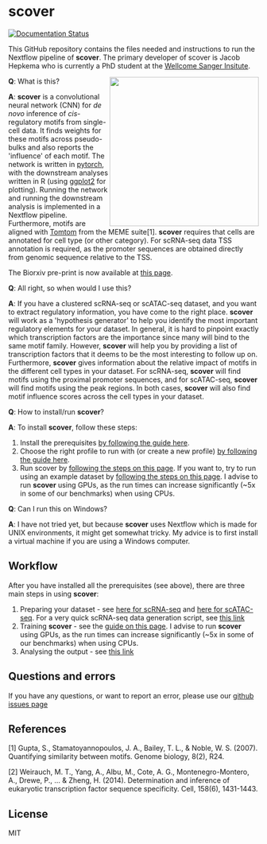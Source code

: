 # scover 

[![Documentation Status](https://readthedocs.org/projects/scover/badge/?version=latest)](https://scover.readthedocs.io/en/latest/?badge=latest)

This GitHub repository contains the files needed and instructions to run the Nextflow pipeline of **scover**. The primary developer of 
scover is Jacob Hepkema who is currently a PhD student at the [Wellcome Sanger Insitute](https://www.sanger.ac.uk).

<img src="https://github.com/jacobhepkema/scover/raw/master/scover_logo.png" width=300 align=right>

__Q__: What is this? 

__A__: __scover__ is a convolutional neural network (CNN) for *de novo* inference of *cis*-regulatory motifs from single-cell data. 
It finds weights for these motifs across pseudo-bulks and also reports the 'influence' of each motif. The network is written in 
[pytorch](https://pytorch.org/), with the downstream analyses written in R (using [ggplot2](https://ggplot2.tidyverse.org/) for plotting). 
Running the network and running the downstream analysis is implemented in a Nextflow pipeline. Furthermore, motifs are aligned with 
[Tomtom](http://meme-suite.org/tools/tomtom) from the MEME suite[1]. __scover__ requires that cells are annotated for cell type 
(or other category). For scRNA-seq data TSS annotation is required, as the promoter sequences are obtained directly from 
genomic sequence relative to the TSS. 

The Biorxiv pre-print is now available at [this page](https://www.biorxiv.org/content/10.1101/2020.11.26.400218v1).

__Q__: All right, so when would I use this?

__A__: If you have a clustered scRNA-seq or scATAC-seq dataset, and you want to extract regulatory information, you have come to the right place. 
__scover__ will work as a 'hypothesis generator' to help you identify the most important regulatory elements for your dataset. 
In general, it is hard to pinpoint exactly which transcription factors are the importance since many will bind to the same motif family. 
However, __scover__ will help you by providing a list of transcription factors that it deems to be the most interesting to follow up on. 
Furthermore, __scover__ gives information about the relative impact of motifs in the different cell types in your dataset.
For scRNA-seq, __scover__ will find motifs using the proximal promoter sequences, and for scATAC-seq, __scover__ will find motifs using
the peak regions. In both cases, __scover__ will also find motif influence scores across the cell types in your dataset. 

__Q__: How to install/run __scover__?

__A__: To install __scover__, follow these steps:

1. Install the prerequisites [by following the guide here](https://scover.readthedocs.io/en/latest/how_to_install_scover_prerequisites.html). 
2. Choose the right profile to run with (or create a new profile) [by following the guide here](https://scover.readthedocs.io/en/latest/profiles.html).
3. Run scover by [following the steps on this page](https://scover.readthedocs.io/en/latest/how_to_run_scover.html). If you want to, try to run using an example dataset by [following the steps on this page](https://scover.readthedocs.io/en/latest/how_to_run_scover.html#run-an-example-dataset). I advise to run __scover__ using GPUs, as the run times can increase significantly (~5x in some of our benchmarks) when using CPUs.

__Q__: Can I run this on Windows?

__A__: I have not tried yet, but because __scover__ uses Nextflow which is made for UNIX environments, it might get somewhat tricky. My advice is to first install a virtual machine if you are using a Windows computer. 

## Workflow

After you have installed all the prerequisites (see above), there are three main steps in using __scover__:
1. Preparing your dataset - see [here for scRNA-seq](https://scover.readthedocs.io/en/latest/how_to_prepare_scover_input_using_scRNA_seq.html) and [here for scATAC-seq](https://scover.readthedocs.io/en/latest/how_to_prepare_scover_input_using_scATAC_seq.html). For a very quick scRNA-seq data generation script, see [this link](https://scover.readthedocs.io/en/latest/how_to_prepare_scover_input_using_create_dataset.html)
3. Training __scover__ - see the [guide on this page](https://scover.readthedocs.io/en/latest/how_to_run_scover.html). I advise to run __scover__ using GPUs, as the run times can increase significantly (~5x in some of our benchmarks) when using CPUs.
4. Analysing the output - see [this link](https://scover.readthedocs.io/en/latest/how_to_analyse_scover_output.html)

## Questions and errors
If you have any questions, or want to report an error, please use our [github issues page](https://github.com/jacobhepkema/scover/issues)

## References
[1] Gupta, S., Stamatoyannopoulos, J. A., Bailey, T. L., & Noble, W. S. (2007). Quantifying similarity between motifs. Genome biology, 8(2), R24.

[2] Weirauch, M. T., Yang, A., Albu, M., Cote, A. G., Montenegro-Montero, A., Drewe, P., ... & Zheng, H. (2014). Determination and inference of eukaryotic transcription factor sequence specificity. Cell, 158(6), 1431-1443.

## License
MIT
